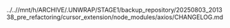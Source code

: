 ../..//mnt/h/ARCHIVE/.UNWRAP/STAGE1/backup_repository/20250803_201338_pre_refactoring/cursor_extension/node_modules/axios/CHANGELOG.md